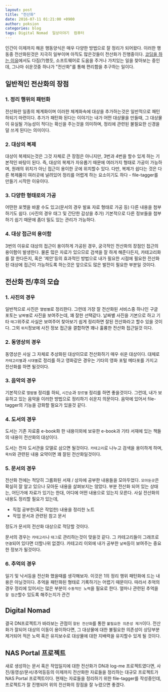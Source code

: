 ```yaml
---
layout: post
title: "전산화"
date: 2016-07-11 01:21:00 +0900
author: poksion
categories: blog
tags: Digital Nomad  일상이야기  컴퓨터
---
```


인간이 이제까지 해온 행동양식은 매우 다양한 방법으로 잘 정리가 되어왔다. 이러한 행동중 전산화된것은 지극히 일부이며 아직도 많은것들이 전산화가 진행중이다. [코딩을 하는 이유](/blog/2016/07/11/코딩을-하는-이유.html)에서도 다짐(?)했듯, 소프트웨어로 도움을 주거나 가치있는 일을 찾아보는 중인데, 그나마 쉬운것중 하나가 "전산화"를 통해 편리함을 추구하는 일이다.

일반적인 전산화의 장점
-----------------

### 1. 정리 행위의 패턴화

전산화란 일종의 체계화이며 이러한 체계화속에 대상을 추가하는것은 일반적으로 패턴하되기 마련이다. 추가가 패턴화 된다는 이야기는 내가 어떤 대상물을 만들때, 그 대상물이 유실될 가능성이 적다는 확신을 주는것을 의미하며, 정리에 관련된 불필요한 신경을 덜 쓰게 된다는 의미이다.

### 2. 대상의 복제

대상이 복제되는것은 그것 자체로 큰 장점은 아니지만, 3번과 4번을 할수 있게 하는 기본적인 바탕이 된다. 즉, 대상의 복제가 자유롭기 때문에 여러가지 형태로 가공이 가능하며, 원래의 위치가 아닌 접근이 용이한 곳에 위치할수 있다. 다만, 복제가 쉽다는 것은 다른 복제품이 여러곳에 널려있어 정리를 어렵게 하는 요소이기도 하다 - file-tagger를 만들기 시작한 이유이다.

### 3. 다양한 형태로의 가공

어떤한 포멧을 바꿀 수도 있고(문서의 경우 발표 자료 형태로 가공 등) 다른 내용을 첨부하기도 쉽다. (사진의 경우 태그 및 간단한 감상을 추가) 기본적으로 다른 정보들을 첨부하기 쉽기 때문에 좀더 밀도 있는 관리가 가능하다.

### 4. 대상 접근의 용이함

3번의 이유로 대상의 접근이 용이하게 가공된 경우, 궁극적인 전산화의 장점인 접근의 용이함이 발생한다. 물론 많은 자료가 있으므로 검색을 잘 하게 해준다든지, 카테고리화를 잘 한다든지, 혹은 '제안'등의 효과적인 방법으로 내가 필요한 시점에 필요한 전산화된 대상에 접근이 가능하도록 하는것은 앞으로도 많은 발전이 필요한 부분일 것이다.

전산화 전/후의 모습
---------------

### 1. 사진의 경우

일반적으로 사진은 ``앨범별``로 정리한다. 그런데 가장 잘 전산화된 서비스중 하나인 구글 포토는 ``날짜별``로 사진을 보여주는데, 꽤 잘한 선택같다. 날짜별 사진을 기본으로 하고 기타 ``태그``위주로 사실은 보여주어 찾아보기 쉽게 정리하면 잘된 전산화라고 할수 있을 것이다. 그외 ``위치``정보에 사진 정보 접근을 결합하면 꽤나 훌륭한 전산화 접근일것 이다.

### 2. 동영상의 경우

동영상은 사실 그 자체로 추상화된 대상이므로 전산화하기 매우 쉬운 대상이다. 대체로 ``카테고리별``과 ``시대별``로 정리를 하고 영화같은 경우는 기타의 영화 포털 메타포를 가지고 전산화를 하면 될것이다.

### 3. 음악의 경우

기본적으로 ``앨범별`` 정리를 하되, ``시간순``과 ``장르별`` 정리를 하면 좋을것이다. 그런데, 내가 보유하고 있는 음악을 이러한 방법으로 정리하기 쉬운지 의문이다. 음악에 있어서 file-tagger의 기능을 강화할 필요가 있을것 같다.

### 4. 도서의 경우

도서는 기존 자료중 e-book화 한 내용이외에 보유한 e-book과 기타 서재에 있는 책들의 내용이 전산화의 대상이다.

도서는 전자 도서관을 모델로 삼으면 될것이다. ``카테고리``로 나누고 검색을 용이하게 하며, ``목차``와 관련된 내용 요약이면 꽤 잘된 전산화일것이다.

### 5. 문서의 경우

전산화 전에는 적당히 그룹화된 서재 / 상자에 공부한 내용들을 모아두었다. ``모아둔곳``은 확실히 잘 알고 있으나 모아둔 내용을 살펴보지는 않았다. 부분 전산화 되어 있는 상태는, 어딘가에 자료가 있기는 한대, 어디에 어떤 내용으로 있는지 모른다. 사실 전산화의 내용도 정리할 필요가 있는데,

 * 직접 공부한(혹은 작업한) 내용을 정리한 노트
 * 작업 문서과 관련된 참고 문서

정도가 문서의 전산화 대상으로 적당할 것이다.

문서의 경우는 ``카테고리``나 ``태그``로 관리하는것이 맞을것 같다. 그 카테고리들이 그래프로 ``연결``되어 있다면 더할나위 없겠다. 카테고리 이외에 내가 공부한 ``날짜``등이 보여주는 중요한 정보가 될것이다.

### 6. 추억의 경우

일기 및 낙서등을 전산화 했을때를 생각해보자. 이것은 1의 정리 행위 패턴화에 드는 내용은 아닐것이다. 추억을 패턴화된 형태로 기록하기는 어렵기 때문이다. 따라서 추억의 경우 정리에 있어서는 많은 부분이 ``수동적인 노력``을 필요로 한다. 얼마나 관련된 추억을 ``잘 접근``할수 있도록 해주는지가 관건


Digital Nomad
--------------

결국 DN프로젝트가 바라보는 관점이 ``잘된 전산화``를 통한 ``불필요한 의존성 제거``이다. 전산화가 잘되어 대상의 이동이 용이하다면, 그 대상물에 대한 불필요한 의존성이 상당부분 제거되어 적은 노력 혹은 유지보수로 대상물에 대한 지배력을 유지할수 있게 될 것이다.

NAS Portal 프로젝트
-----------------

새로 생성하는 문서 혹은 작업일지에 대한 전산화가 DN과 log-me 프로젝트였다면, 사진/동영상/문서/추억등등의 이제까지 전산화한 자료들을 정리하는 대규모 프로젝트가 NAS Portal 프로젝트이다. 현재는 자료들을 정리하기 위한 file-tagger를 작성중인데, 프로젝트가 잘 진행되어 위의 전산화의 장점을 잘 누렸으면 좋겠다.


